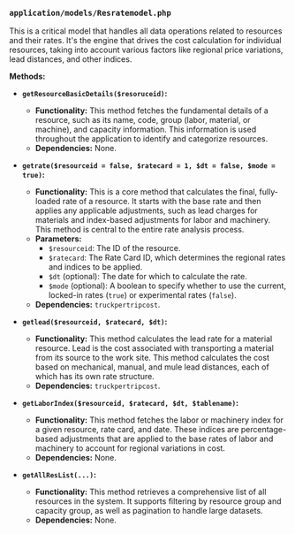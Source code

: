 ### `application/models/Resratemodel.php`

This is a critical model that handles all data operations related to resources and their rates. It's the engine that drives the cost calculation for individual resources, taking into account various factors like regional price variations, lead distances, and other indices.

**Methods:**

*   **`getResourceBasicDetails($resoruceid)`:**
    *   **Functionality:** This method fetches the fundamental details of a resource, such as its name, code, group (labor, material, or machine), and capacity information. This information is used throughout the application to identify and categorize resources.
    *   **Dependencies:** None.

*   **`getrate($resourceid = false, $ratecard = 1, $dt = false, $mode = true)`:**
    *   **Functionality:** This is a core method that calculates the final, fully-loaded rate of a resource. It starts with the base rate and then applies any applicable adjustments, such as lead charges for materials and index-based adjustments for labor and machinery. This method is central to the entire rate analysis process.
    *   **Parameters:**
        *   `$resourceid`: The ID of the resource.
        *   `$ratecard`: The Rate Card ID, which determines the regional rates and indices to be applied.
        *   `$dt` (optional): The date for which to calculate the rate.
        *   `$mode` (optional): A boolean to specify whether to use the current, locked-in rates (`true`) or experimental rates (`false`).
    *   **Dependencies:** `truckpertripcost`.

*   **`getlead($resourceid, $ratecard, $dt)`:**
    *   **Functionality:** This method calculates the lead rate for a material resource. Lead is the cost associated with transporting a material from its source to the work site. This method calculates the cost based on mechanical, manual, and mule lead distances, each of which has its own rate structure.
    *   **Dependencies:** `truckpertripcost`.

*   **`getLaborIndex($resourceid, $ratecard, $dt, $tablename)`:**
    *   **Functionality:** This method fetches the labor or machinery index for a given resource, rate card, and date. These indices are percentage-based adjustments that are applied to the base rates of labor and machinery to account for regional variations in cost.
    *   **Dependencies:** None.

*   **`getAllResList(...)`:**
    *   **Functionality:** This method retrieves a comprehensive list of all resources in the system. It supports filtering by resource group and capacity group, as well as pagination to handle large datasets.
    *   **Dependencies:** None.
